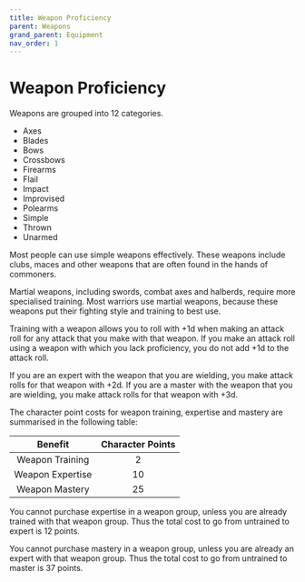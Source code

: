```yaml
---
title: Weapon Proficiency
parent: Weapons
grand_parent: Equipment
nav_order: 1
---
```


# Weapon Proficiency
Weapons are grouped into 12 categories.
* Axes
* Blades
* Bows
* Crossbows
* Firearms
* Flail
* Impact
* Improvised
* Polearms
* Simple
* Thrown
* Unarmed

Most people can use simple weapons effectively. These weapons include clubs, maces and other weapons that are often found in the hands of commoners.

Martial weapons, including swords, combat axes and halberds, require more specialised training. Most warriors use martial weapons, because these weapons put their fighting style and training to best use.

Training with a weapon allows you to roll with +1d when making an attack roll for any attack that you make with that weapon. If you make an attack roll using a weapon with which you lack proficiency, you do not add +1d to the attack roll.

If you are an expert with the weapon that you are wielding, you make attack rolls for that weapon with +2d. If you are a master with the weapon that you are wielding, you make attack rolls for that weapon with +3d.

The character point costs for weapon training, expertise and mastery are summarised in the following table:

| Benefit | Character Points |
|:-------:|:----------------:|
| Weapon Training | 2 |
| Weapon Expertise | 10 |
| Weapon Mastery | 25 |

You cannot purchase expertise in a weapon group, unless you are already trained with that weapon group. Thus the total cost to go from untrained to expert is 12 points.

You cannot purchase mastery in a weapon group, unless you are already an expert with that weapon group. Thus the total cost to go from untrained to master is 37 points.

